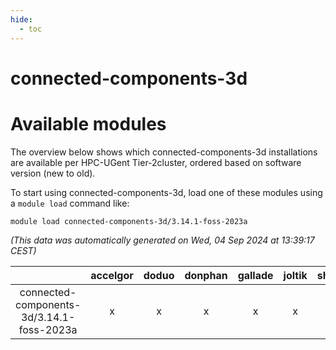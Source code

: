```yaml
---
hide:
  - toc
---
```


connected-components-3d
=======================

# Available modules


The overview below shows which connected-components-3d installations are available per HPC-UGent Tier-2cluster, ordered based on software version (new to old).

To start using connected-components-3d, load one of these modules using a `module load` command like:

```shell
module load connected-components-3d/3.14.1-foss-2023a
```

*(This data was automatically generated on Wed, 04 Sep 2024 at 13:39:17 CEST)*  

| |accelgor|doduo|donphan|gallade|joltik|shinx|skitty|
| :---: | :---: | :---: | :---: | :---: | :---: | :---: | :---: |
|connected-components-3d/3.14.1-foss-2023a|x|x|x|x|x|x|x|
